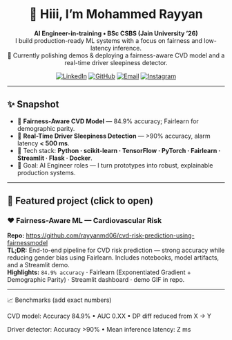 <!-- PROFILE README for github.com/rayyanmd06 -->
<div align="center">

# 👋 Hiii, I’m **Mohammed Rayyan**
**AI Engineer-in-training • BSc CSBS (Jain University ’26)**  
I build production-ready ML systems with a focus on fairness and low-latency inference.  
🔭 Currently polishing demos & deploying a fairness-aware CVD model and a real-time driver sleepiness detector.

[![LinkedIn](https://img.shields.io/badge/LinkedIn-Rayyan-%230A66C2?style=for-the-badge&logo=linkedin&logoColor=white)](https://linkedin.com/in/mohammed-rayyan-angadi)
[![GitHub](https://img.shields.io/badge/GitHub-rayyanmd06-%23FF0000?style=for-the-badge&logo=github&logoColor=white)](https://github.com/rayyanmd06)
[![Email](https://img.shields.io/badge/Email-rayyanmd.professional@gmail.com-%23FF0000?style=for-the-badge&logo=gmail&logoColor=white)](mailto:rayyanmd.professional@gmail.com)
[![Instagram](https://img.shields.io/badge/Instagram-the.sleepy.headd-%230A66C2?style=for-the-badge&logo=instagram&logoColor=white)](https://instagram.com/the.sleepy.headd)


</div>

---

## ✨ Snapshot
- 🔬 **Fairness-Aware CVD Model** — 84.9% accuracy; Fairlearn for demographic parity.  
- 🚗 **Real-Time Driver Sleepiness Detection** — >90% accuracy, alarm latency **< 500 ms**.  
- 🧰 Tech stack: **Python · scikit-learn · TensorFlow · PyTorch · Fairlearn · Streamlit · Flask · Docker**.  
- 🎯 Goal: AI Engineer roles — I turn prototypes into robust, explainable production systems.

---

## 🚀 Featured project (click to open)
### ❤️ Fairness-Aware ML — Cardiovascular Risk  
**Repo:** https://github.com/rayyanmd06/cvd-risk-prediction-using-fairnessmodel  
**TL;DR:** End-to-end pipeline for CVD risk prediction — strong accuracy while reducing gender bias using Fairlearn. Includes notebooks, model artifacts, and a Streamlit demo.  
**Highlights:** `84.9% accuracy` · Fairlearn (Exponentiated Gradient + Demographic Parity) · Streamlit dashboard · demo GIF in repo.

---
📈 Benchmarks (add exact numbers)

CVD model: Accuracy 84.9% • AUC 0.XX • DP diff reduced from X → Y

Driver detector: Accuracy >90% • Mean inference latency: Z ms







